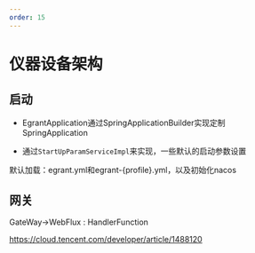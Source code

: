 ```yaml
---
order: 15
---
```

# 仪器设备架构

## 启动

- EgrantApplication通过SpringApplicationBuilder实现定制SpringApplication
	
- 通过`StartUpParamServiceImpl`来实现，一些默认的启动参数设置
	
默认加载：egrant.yml和egrant-{profile}.yml，以及初始化nacos


## 网关

GateWay->WebFlux : HandlerFunction

https://cloud.tencent.com/developer/article/1488120